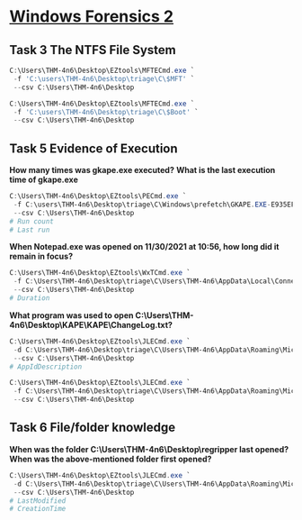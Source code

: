 # [Windows Forensics 2](https://tryhackme.com/room/windowsforensics2)

## Task 3 The NTFS File System

```powershell
C:\Users\THM-4n6\Desktop\EZtools\MFTECmd.exe `
 -f 'C:\users\THM-4n6\Desktop\triage\C\$MFT' `
 --csv C:\Users\THM-4n6\Desktop

C:\Users\THM-4n6\Desktop\EZtools\MFTECmd.exe `
 -f 'C:\users\THM-4n6\Desktop\triage\C\$Boot' `
 --csv C:\Users\THM-4n6\Desktop
```

## Task 5 Evidence of Execution

**How many times was gkape.exe executed?**
**What is the last execution time of gkape.exe**

```powershell
C:\Users\THM-4n6\Desktop\EZtools\PECmd.exe `
 -f C:\users\THM-4n6\Desktop\triage\C\Windows\prefetch\GKAPE.EXE-E935EF56.pf `
 --csv C:\Users\THM-4n6\Desktop
# Run count
# Last run
```

**When Notepad.exe was opened on 11/30/2021 at 10:56, how long did it remain in focus?**

```powershell
C:\Users\THM-4n6\Desktop\EZtools\WxTCmd.exe `
 -f C:\Users\THM-4n6\Desktop\triage\C\Users\THM-4n6\AppData\Local\ConnectedDevicesPlatform\L.THM-4n6\ActivitiesCache.db `
 --csv C:\Users\THM-4n6\Desktop
# Duration
```

**What program was used to open C:\Users\THM-4n6\Desktop\KAPE\KAPE\ChangeLog.txt?**

```powershell
C:\Users\THM-4n6\Desktop\EZtools\JLECmd.exe `
 -d C:\Users\THM-4n6\Desktop\triage\C\Users\THM-4n6\AppData\Roaming\Microsoft\Windows\Recent\AutomaticDestinations `
 --csv C:\Users\THM-4n6\Desktop
# AppIdDescription

C:\Users\THM-4n6\Desktop\EZtools\JLECmd.exe `
 -f C:\Users\THM-4n6\Desktop\triage\C\Users\THM-4n6\AppData\Roaming\Microsoft\Windows\Recent\ChangeLog.lnk `
 --csv C:\Users\THM-4n6\Desktop
```

## Task 6 File/folder knowledge

**When was the folder C:\Users\THM-4n6\Desktop\regripper last opened?**
**When was the above-mentioned folder first opened?**

```powershell
C:\Users\THM-4n6\Desktop\EZtools\JLECmd.exe `
 -d C:\Users\THM-4n6\Desktop\triage\C\Users\THM-4n6\AppData\Roaming\Microsoft\Windows\Recent\AutomaticDestinations `
 --csv C:\Users\THM-4n6\Desktop
# LastModified
# CreationTime
```
